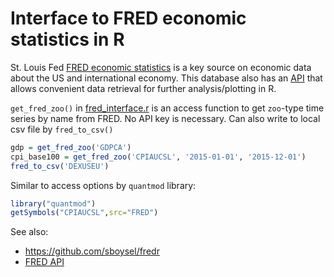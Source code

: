 Interface to FRED economic statistics in R 
==========================================

St. Louis Fed [FRED economic statistics](https://research.stlouisfed.org/fred2/) is a key source on economic data about the US and international economy. This database also has an [API](https://research.stlouisfed.org/docs/api/fred/) that allows convenient data retrieval for further analysis/plotting in R.

```get_fred_zoo()``` in [fred_interface.r](fred_interface.r) is an access function to get ```zoo```-type time series by name from FRED. No API key is necessary. Can also write to local csv file by ```fred_to_csv()```

```R
gdp = get_fred_zoo('GDPCA')
cpi_base100 = get_fred_zoo('CPIAUCSL', '2015-01-01', '2015-12-01')
fred_to_csv('DEXUSEU')
```

Similar to access options by ```quantmod``` library:
```R
library("quantmod")
getSymbols("CPIAUCSL",src="FRED")
```

See also:
 - <https://github.com/sboysel/fredr>
 - [FRED API](https://research.stlouisfed.org/docs/api/fred/)
